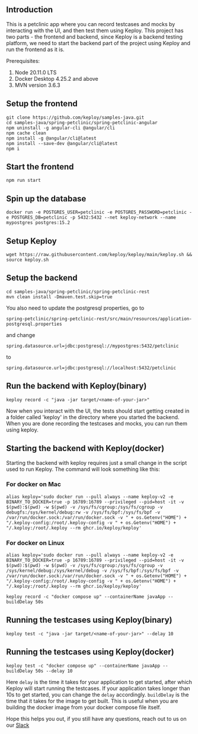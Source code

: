 ## Introduction

This is a petclinic app where you can record testcases and mocks by interacting with the UI, and then test them using Keploy.
This project has two parts - the frontend and backend, since Keploy is a backend testing platform, we need to start the backend part of the project
using Keploy and run the frontend as it is.

Prerequisites:
1. Node 20.11.0 LTS
2. Docker Desktop 4.25.2 and above
3. MVN version 3.6.3

## Setup the frontend

```
git clone https://github.com/keploy/samples-java.git
cd samples-java/spring-petclinic/spring-petclinic-angular
npm uninstall -g angular-cli @angular/cli
npm cache clean
npm install -g @angular/cli@latest
npm install --save-dev @angular/cli@latest
npm i
```

## Start the frontend

```
npm run start
```

## Spin up the database

```
docker run -e POSTGRES_USER=petclinic -e POSTGRES_PASSWORD=petclinic -e POSTGRES_DB=petclinic -p 5432:5432 --net keploy-network --name mypostgres postgres:15.2
```

## Setup Keploy

```
wget https://raw.githubusercontent.com/keploy/keploy/main/keploy.sh && source keploy.sh
```

## Setup the backend

```
cd samples-java/spring-petclinic/spring-petclinic-rest
mvn clean install -Dmaven.test.skip=true
```

You also need to update the postgresql properties, go to

```
spring-petclinic/spring-petclinic-rest/src/main/resources/application-postgresql.properties
```

and change

```
spring.datasource.url=jdbc:postgresql://mypostgres:5432/petclinic
```

to

```
spring.datasource.url=jdbc:postgresql://localhost:5432/petclinic
```

## Run the backend with Keploy(binary)

```
keploy record -c "java -jar target/<name-of-your-jar>"
```

Now when you interact with the UI, the tests should start getting created in a folder called 'keploy' in the directory where you started the backend. When you are done recording the testcases and mocks, you can run them using keploy.

## Starting the backend with Keploy(docker)
Starting the backend with keploy requires just a small change in the script used to run Keploy. The command will look something like this:

### For docker on Mac

```
alias keploy='sudo docker run --pull always --name keploy-v2 -e BINARY_TO_DOCKER=true -p 16789:16789 --privileged --pid=host -it -v $(pwd):$(pwd) -w $(pwd) -v /sys/fs/cgroup:/sys/fs/cgroup -v debugfs:/sys/kernel/debug:rw -v /sys/fs/bpf:/sys/fs/bpf -v /var/run/docker.sock:/var/run/docker.sock -v " + os.Getenv("HOME") + "/.keploy-config:/root/.keploy-config -v " + os.Getenv("HOME") + "/.keploy:/root/.keploy --rm ghcr.io/keploy/keploy'
```

### For docker on Linux

```
alias keploy='sudo docker run --pull always --name keploy-v2 -e BINARY_TO_DOCKER=true -p 16789:16789 --privileged --pid=host -it -v $(pwd):$(pwd) -w $(pwd) -v /sys/fs/cgroup:/sys/fs/cgroup -v /sys/kernel/debug:/sys/kernel/debug -v /sys/fs/bpf:/sys/fs/bpf -v /var/run/docker.sock:/var/run/docker.sock -v " + os.Getenv("HOME") + "/.keploy-config:/root/.keploy-config -v " + os.Getenv("HOME") + "/.keploy:/root/.keploy --rm ghcr.io/keploy/keploy'

```

```
keploy record -c "docker compose up" --containerName javaApp --buildDelay 50s
```

## Running the testcases using Keploy(binary)

```
keploy test -c "java -jar target/<name-of-your-jar>" --delay 10
```

## Running the testcases using Keploy(docker)

```
keploy test -c "docker compose up" --containerName javaApp --buildDelay 50s --delay 10
```
Here `delay` is the time it takes for your application to get started, after which Keploy will start running the testcases. If your application takes longer than 10s to get started, you can change the `delay` accordingly.
`buildDelay` is the time that it takes for the image to get built. This is useful when you are building the docker image from your docker compose file itself.

Hope this helps you out, if you still have any questions, reach out to us on our [Slack](https://join.slack.com/t/keploy/shared_invite/zt-12rfbvc01-o54cOG0X1G6eVJTuI_orSA)



